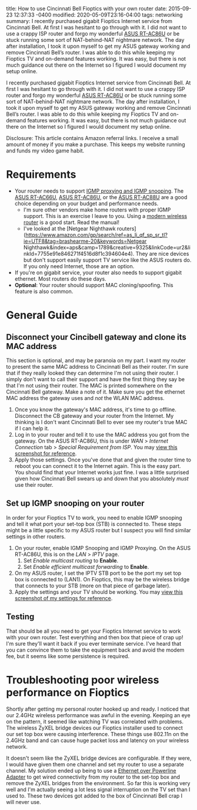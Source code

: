 title: How to use Cincinnati Bell Fioptics with your own router
date: 2015-09-23 12:37:33 -0400
modified: 2020-05-09T23:16-04:00
tags: networking
summary: I recently purchased gigabit Fioptics Internet service from Cincinnati Bell. At first I was hesitant to go through with it. I did not want to use a crappy ISP router and forgo my wonderful [ASUS RT-AC86U](https://amzn.to/2EMMxcz) or be stuck running some sort of NAT-behind-NAT nightmare network. The day after installation, I took it upon myself to get my ASUS gateway working and remove Cincinnati Bell’s router. I was able to do this while keeping my Fioptics TV and on-demand features working. It was easy, but there is not much guidance out there on the Internet so I figured I would document my setup online. 

I recently purchased gigabit Fioptics Internet service from Cincinnati Bell. At first I was hesitant to go through with it. I did not want to use a crappy ISP router and forgo my wonderful [ASUS RT-AC86U](https://amzn.to/2EMMxcz) or be stuck running some sort of NAT-behind-NAT nightmare network. The day after installation, I took it upon myself to get my ASUS gateway working and remove Cincinnati Bell’s router. I was able to do this while keeping my Fioptics TV and on-demand features working. It was easy, but there is not much guidance out there on the Internet so I figured I would document my setup online. 

Disclosure: This article contains Amazon referral links. I receive a small amount of money if you make a purchase. This keeps my website running and funds my video game habit.

# Requirements

* Your router needs to support [IGMP proxying and IGMP snooping](https://en.wikipedia.org/wiki/IGMP_snooping). The [ASUS RT-AC66U](https://amzn.to/2WhBxdN), [ASUS RT-AC86U](https://amzn.to/2EMMxcz), or the [ASUS RT-AC88U](https://amzn.to/2qdDmI3) are a good choice depending on your budget and performance needs.
	* I'm sure other vendors make home routers with proper IGMP support. This is an exercise I leave to you. Using a [modern wireless router](https://amzn.to/1UtRodX) is a good start. Read the manual!
	* I've looked at the [Netgear Nighthawk routers](https://www.amazon.com/gp/search/ref=as_li_qf_sp_sr_tl?ie=UTF8&tag=brashearme-20&keywords=Netgear Nighthawk&index=aps&camp=1789&creative=9325&linkCode=ur2&linkId=7755e91e846271f4516d8f1c394604e4). They are nice devices but don't support easily support TV service like the ASUS routers do. If you only need Internet, those are an option.
* If you're on gigabit service, your router also needs to support gigabit ethernet. Most routers do these days.
* **Optional**: Your router should support MAC cloning/spoofing. This feature is also common.

# General Guide

## Disconnect your Cincibell gateway and clone its MAC address

This section is optional, and may be paranoia on my part. I want my router to present the same MAC address to Cincinnati Bell as their router. I'm sure that if they really looked they can determine I'm not using their router. I simply don't want to call their support and have the first thing they say be that I'm not using their router. The MAC is printed somewhere on the Cincinnati Bell gateway. Make a note of it. Make sure you get the ethernet MAC address the gateway uses and *not* the WLAN MAC address. 

1. Once you know the gateway's MAC address, it's time to go offline. Disconnect the CB gateway and your router from the Internet. My thinking is I don't want Cincinnati Bell to ever see my router's true MAC if I can help it.
1. Log in to your router and tell it to use the MAC address you got from the gateway. On the ASUS RT-AC86U, this is under *WAN* > *Internet Connection* tab > *Special Requirement from ISP*. You may [view this screenshot for reference]({filename}/images/RT-N66U-MAC-Address-Setting.png).
1. Apply those settings. Once you've done that and given the router time to reboot you can connect it to the Internet again. This is the easy part. You should find that your Internet works just fine. I was a little surprised given how Cincinnati Bell swears up and down that you absolutely *must* use their router.

## Set up IGMP snooping on your router

In order for your Fioptics TV to work, you need to enable IGMP snooping and tell it what port your set-top box (STB) is connected to. These steps might be a little specific to my ASUS router but I suspect you will find similar settings in other routers.

1. On your router, enable IGMP Snooping and IGMP Proxying. On the ASUS RT-AC86U, this is on the *LAN* > *IPTV* page. 
	1. Set *Enable multicast routing* to **Enable**.
	1. Set *Enable efficient multicast forwarding* to **Enable**.
1. On my ASUS router, I set the IPTV STB port to be the port my set top box is connected to (LAN1). On Fioptics, this may be the wireless bridge that connects to your STB (more on that piece of garbage later).
1. Apply the settings and your TV should be working. You may [view this screenshot of my settings for reference]({filename}/images/RT-N66U-IPTV-Settings.png "ASUS RT-AC86U IPTV Settings for Fioptics").

## Testing

That should be all you need to get your Fioptics Internet service to work with your own router. Test everything and then box that piece of crap up! I'm sure they'll want it back if you ever terminate service. I've heard that you can convince them to take the equipment back and avoid the modem fee, but it seems like some persistence is required.

# Troubleshooting poor wireless performance on Fioptics

Shortly after getting my personal router hooked up and ready. I noticed that our 2.4GHz wireless performance was awful in the evening. Keeping an eye on the pattern, it seemed like watching TV was correlated with problems. The wireless ZyXEL bridge devices our Fioptics installer used to connect our set top box were causing interference. These things use 802.11n on the 2.4GHz band and can cause huge packet loss and latency on your wireless network.

It doesn't seem like the ZyXEL bridge devices are configurable. If they were, I would have given them one channel and set my router to use a separate channel. My solution ended up being to use a [Ethernet over Powerline Adapter](https://amzn.to/2Snrr7p) to get wired connectivity from my router to the set-top box and remove the ZyXEL bridges from the environment. So far this is working very well and I'm actually seeing a lot less signal interruption on the TV set than I used to. These two devices got added to the box of Cincinnati Bell crap I will never use.